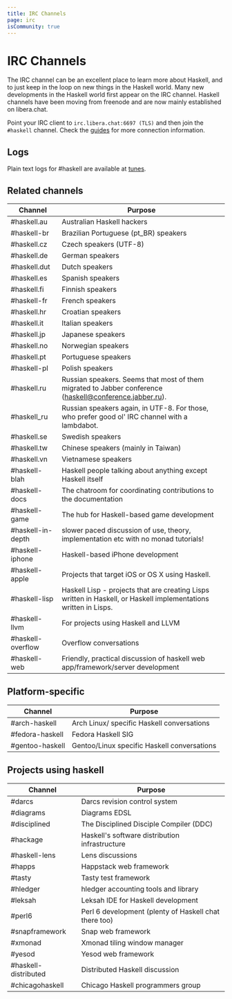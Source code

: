 ```yaml
---
title: IRC Channels
page: irc
isCommunity: true
---
```


# IRC Channels

The IRC channel can be an excellent place to learn more about Haskell, and to just keep in the loop on new things in the Haskell world. Many new developments in the Haskell world first appear on the IRC channel. Haskell channels have been moving from freenode and are now mainly established on libera.chat.

Point your IRC client to `irc.libera.chat:6697 (TLS)` and then join the `#haskell` channel. Check the [guides](https://libera.chat/guides) for more connection information.

## Logs

Plain text logs for #haskell are available at [tunes](http://tunes.org/~nef/logs/haskell/).

## Related channels

<div class="table">

| Channel | Purpose |
|----|--------------|
| #haskell.au | Australian Haskell hackers |
| #haskell-br | Brazilian Portuguese (pt_BR) speakers |
| #haskell.cz | Czech speakers (UTF-8) |
| #haskell.de | German speakers |
| #haskell.dut | Dutch speakers |
| #haskell.es | Spanish speakers |
| #haskell.fi | Finnish speakers |
| #haskell-fr | French speakers |
| #haskell.hr | Croatian speakers |
| #haskell.it | Italian speakers |
| #haskell.jp | Japanese speakers |
| #haskell.no | Norwegian speakers |
| #haskell.pt | Portuguese speakers |
| #haskell-pl | Polish speakers |
| #haskell.ru | Russian speakers. Seems that most of them migrated to Jabber conference (haskell@conference.jabber.ru). |
| #haskell_ru | Russian speakers again, in UTF-8. For those, who prefer good ol' IRC channel with a lambdabot. |
| #haskell.se | Swedish speakers |
| #haskell.tw | Chinese speakers (mainly in Taiwan) |
| #haskell.vn | Vietnamese speakers |
| #haskell-blah | Haskell people talking about anything except Haskell itself |
| #haskell-docs | The chatroom for coordinating contributions to the documentation |
| #haskell-game | The hub for Haskell-based game development |
| #haskell-in-depth | slower paced discussion of use, theory, implementation etc with no monad tutorials! |
| #haskell-iphone | Haskell-based iPhone development |
| #haskell-apple | Projects that target iOS or OS X using Haskell. |
| #haskell-lisp | Haskell Lisp - projects that are creating Lisps written in Haskell, or Haskell implementations written in Lisps. |
| #haskell-llvm | For projects using Haskell and LLVM |
| #haskell-overflow | Overflow conversations |
| #haskell-web | Friendly, practical discussion of haskell web app/framework/server development |

</div>

## Platform-specific

<div class="table">

| Channel | Purpose |
|----|--------------|
| #arch-haskell | Arch Linux/ specific Haskell conversations |
| #fedora-haskell | Fedora Haskell SIG |
| #gentoo-haskell | Gentoo/Linux specific Haskell conversations |

</div>

## Projects using haskell

<div class="table">

| Channel | Purpose |
|----|--------------|
| #darcs | Darcs revision control system |
| #diagrams | Diagrams EDSL |
| #disciplined | The Disciplined Disciple Compiler (DDC) |
| #hackage | Haskell's software distribution infrastructure |
| #haskell-lens | Lens discussions |
| #happs | Happstack web framework |
| #tasty | Tasty test framework |
| #hledger | hledger accounting tools and library |
| #leksah | Leksah IDE for Haskell development |
| #perl6 | Perl 6 development (plenty of Haskell chat there too) |
| #snapframework | Snap web framework |
| #xmonad | Xmonad tiling window manager |
| #yesod | Yesod web framework |
| #haskell-distributed | Distributed Haskell discussion |
| #chicagohaskell | Chicago Haskell programmers group |

</div>
